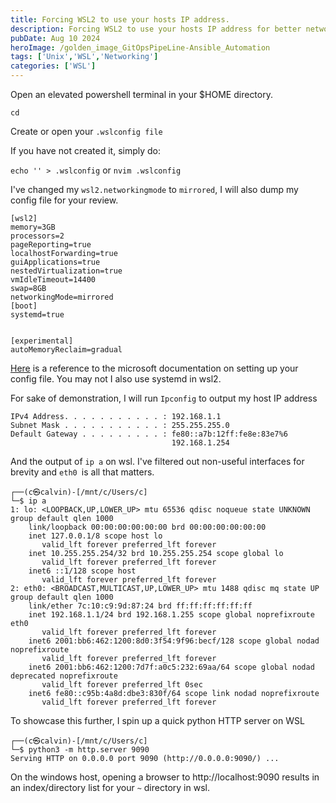 ```yaml
---
title: Forcing WSL2 to use your hosts IP address.
description: Forcing WSL2 to use your hosts IP address for better networking / hosting.
pubDate: Aug 10 2024
heroImage: /golden_image_GitOpsPipeLine-Ansible_Automation
tags: ['Unix','WSL','Networking']
categories: ['WSL']
---
```


Open an elevated powershell terminal in your $HOME directory.

`cd`

Create or open your `.wslconfig file`

If you have not created it, simply do:

`echo '' > .wslconfig`
or
`nvim .wslconfig`

I've changed my `wsl2.networkingmode` to `mirrored`, I will also dump my config file for your review.


```wslconfig
[wsl2]
memory=3GB
processors=2
pageReporting=true
localhostForwarding=true
guiApplications=true
nestedVirtualization=true
vmIdleTimeout=14400
swap=8GB
networkingMode=mirrored
[boot]
systemd=true


[experimental]
autoMemoryReclaim=gradual
```

[Here](https://learn.microsoft.com/en-us/windows/wsl/networking) is a reference to the microsoft documentation on setting up your config file. You may not I also use systemd in wsl2.

For sake of demonstration, I will run `Ipconfig` to output my host IP address

```
IPv4 Address. . . . . . . . . . . : 192.168.1.1
Subnet Mask . . . . . . . . . . . : 255.255.255.0
Default Gateway . . . . . . . . . : fe80::a7b:12ff:fe8e:83e7%6
                                    192.168.1.254
```

And the output of `ip a` on wsl. I've filtered out non-useful interfaces for brevity and `eth0 `is all that matters.

```
┌──(c㉿calvin)-[/mnt/c/Users/c]
└─$ ip a
1: lo: <LOOPBACK,UP,LOWER_UP> mtu 65536 qdisc noqueue state UNKNOWN group default qlen 1000
    link/loopback 00:00:00:00:00:00 brd 00:00:00:00:00:00
    inet 127.0.0.1/8 scope host lo
       valid_lft forever preferred_lft forever
    inet 10.255.255.254/32 brd 10.255.255.254 scope global lo
       valid_lft forever preferred_lft forever
    inet6 ::1/128 scope host
       valid_lft forever preferred_lft forever
2: eth0: <BROADCAST,MULTICAST,UP,LOWER_UP> mtu 1488 qdisc mq state UP group default qlen 1000
    link/ether 7c:10:c9:9d:87:24 brd ff:ff:ff:ff:ff:ff
    inet 192.168.1.1/24 brd 192.168.1.255 scope global noprefixroute eth0
       valid_lft forever preferred_lft forever
    inet6 2001:bb6:462:1200:8d0:3f54:9f96:becf/128 scope global nodad noprefixroute
       valid_lft forever preferred_lft forever
    inet6 2001:bb6:462:1200:7d7f:a0c5:232:69aa/64 scope global nodad deprecated noprefixroute
       valid_lft forever preferred_lft 0sec
    inet6 fe80::c95b:4a8d:dbe3:830f/64 scope link nodad noprefixroute
       valid_lft forever preferred_lft forever
```

To showcase this further, I spin up a quick python HTTP server on WSL

```
┌──(c㉿calvin)-[/mnt/c/Users/c]
└─$ python3 -m http.server 9090
Serving HTTP on 0.0.0.0 port 9090 (http://0.0.0.0:9090/) ...
```

On the windows host, opening a browser to http://localhost:9090 results in an index/directory list for your `~` directory in wsl.